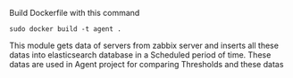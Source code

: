 Build Dockerfile with this command
```
sudo docker build -t agent .

```

This module gets data of servers from zabbix server and inserts all these datas into elasticsearch database in a 
Scheduled period of time.
These datas are used in Agent project for comparing Thresholds and these datas
